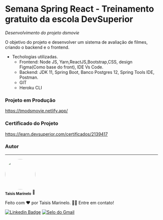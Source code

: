 # Semana Spring React - Treinamento gratuito da escola DevSuperior

*Desenvolvimento do projeto dsmovie*

O objetivo do projeto e desenvolver um sistema de avaliação de filmes, criando o backend e o frontend. 


- Techologias utilizadas.
  - Frontend: Node JS, Yarn,ReactJS,Bootstrap,CSS, design Figma(Como base do front), IDE Vs Code.
  - Backend: JDK 11, Spring Boot, Banco Postgres 12, Spring Tools IDE, Postman.
  - GIT
  - Heroku CLI


### Projeto em Produção
https://tmodsmovie.netlify.app/


### Certificado do Projeto 
https://learn.devsuperior.com/certificados/2139417


###  Autor
---


<img style="border-radius: 50%;" src="https://avatars.githubusercontent.com/u/86530227?s=400&u=0d9654e6e52418f574e3461f5b80681f320e1289&v=4" width="100px;" alt=""/>
<br />
<sub><b>Taisis Marinelo</b></sub></a> <a title="Rocketseat">🚀</a>


Feito com ❤️ por Taisis Marinelo.
👋🏽 Entre em contato!

[![ Linkedin Badge ](https://img.shields.io/badge/-TaisisMarinelo-blue?style=flat-square&logo=Linkedin&logoColor=white&link=https:https://www.linkedin.com/in/taisis-marinelo/)](https://www.linkedin.com/in/taisis-marinelo/)
[![Selo do Gmail](https://img.shields.io/badge/-taisismarinelo@gmail.com-c14438?style=flat-square&logo=Gmail&logoColor=white&link=mailto:taisismarinelo@gmail.com)](mailto:taisismarinelo@gmail.com)
